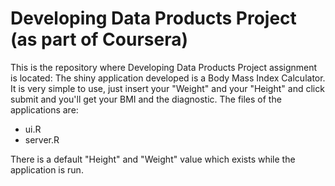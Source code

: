 Developing Data Products Project (as part of Coursera) 
======================================================

This is the repository where Developing Data Products Project assignment is located:
The shiny application developed is a Body Mass Index Calculator.
It is very simple to use, just insert your "Weight" and your "Height" and click submit and you'll get your BMI and the diagnostic.
The files of the applications are:
* ui.R
* server.R

There is a default "Height" and "Weight" value which exists while the application is run.


